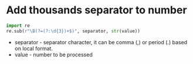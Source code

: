 # Add thousands separator to number

```python
import re
re.sub(r"\B(?=(?:\d{3})+$)", separator, str(value))
```

- separator - separator character, it can be comma (,) or period (.) based on local format.
- value - number to be processed
